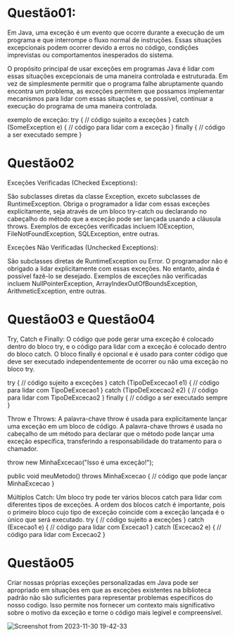 # Questão01:

Em Java, uma exceção é um evento que ocorre durante a execução de um programa e que interrompe o fluxo normal de instruções. Essas situações excepcionais podem ocorrer devido a erros no código, condições imprevistas ou comportamentos inesperados do sistema.

O propósito principal de usar exceções em programas Java é lidar com essas situações excepcionais de uma maneira controlada e estruturada. Em vez de simplesmente permitir que o programa falhe abruptamente quando encontra um problema, as exceções permitem que possamos implementar mecanismos para lidar com essas situações e, se possível, continuar a execução do programa de uma maneira controlada.

exemplo de exceção:
try {
    // código sujeito a exceções
} catch (SomeException e) {
    // código para lidar com a exceção
} finally {
    // código a ser executado sempre
}


# Questão02

Exceções Verificadas (Checked Exceptions):

São subclasses diretas da classe Exception, exceto subclasses de RuntimeException.
Obriga o programador a lidar com essas exceções explicitamente, seja através de um bloco try-catch ou declarando no cabeçalho do método que a exceção pode ser lançada usando a cláusula throws.
Exemplos de exceções verificadas incluem IOException, FileNotFoundException, SQLException, entre outras.


Exceções Não Verificadas (Unchecked Exceptions):

São subclasses diretas de RuntimeException ou Error.
O programador não é obrigado a lidar explicitamente com essas exceções. No entanto, ainda é possível fazê-lo se desejado.
Exemplos de exceções não verificadas incluem NullPointerException, ArrayIndexOutOfBoundsException, ArithmeticException, entre outras.

# Questão03 e Questão04

Try, Catch e Finally:
 O código que pode gerar uma exceção é colocado dentro do bloco try, e o código para lidar com a exceção é colocado dentro do bloco catch.
O bloco finally é opcional e é usado para conter código que deve ser executado independentemente de ocorrer ou não uma exceção no bloco try.

try {
    // código sujeito a exceções
} catch (TipoDeExcecao1 e1) {
    // código para lidar com TipoDeExcecao1
} catch (TipoDeExcecao2 e2) {
    // código para lidar com TipoDeExcecao2
} finally {
    // código a ser executado sempre
}


Throw e Throws:
A palavra-chave throw é usada para explicitamente lançar uma exceção em um bloco de código.
A palavra-chave throws é usada no cabeçalho de um método para declarar que o método pode lançar uma exceção específica, transferindo a responsabilidade do tratamento para o chamador.

throw new MinhaExcecao("Isso é uma exceção!");

public void meuMetodo() throws MinhaExcecao {
    // código que pode lançar MinhaExcecao
}

Múltiplos Catch:
Um bloco try pode ter vários blocos catch para lidar com diferentes tipos de exceções.
A ordem dos blocos catch é importante, pois o primeiro bloco cujo tipo de exceção coincide com a exceção lançada é o único que será executado.
try {
    // código sujeito a exceções
} catch (Excecao1 e) {
    // código para lidar com Excecao1
} catch (Excecao2 e) {
    // código para lidar com Excecao2
}

# Questão05

Criar nossas próprias exceções personalizadas em Java pode ser apropriado em situações em que as exceções existentes na biblioteca padrão não são suficientes para representar problemas específicos do nosso codigo. Isso permite nos fornecer um contexto mais significativo sobre o motivo da exceção e torne o código mais legível e compreensível.


![Screenshot from 2023-11-30 19-42-33](https://github.com/mikaelle1992/.Net/assets/64756228/c24c12e4-3ec6-487a-9492-6691471839b4)
